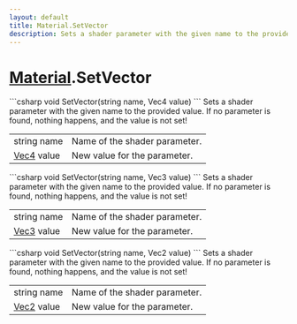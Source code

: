 ```yaml
---
layout: default
title: Material.SetVector
description: Sets a shader parameter with the given name to the provided value. If no parameter is found, nothing happens, and the value is not set!
---
```

# [Material]({{site.url}}/Pages/Reference/Material.html).SetVector

<div class='signature' markdown='1'>
```csharp
void SetVector(string name, Vec4 value)
```
Sets a shader parameter with the given name to the
provided value. If no parameter is found, nothing happens, and
the value is not set!
</div>

|  |  |
|--|--|
|string name|Name of the shader parameter.|
|[Vec4]({{site.url}}/Pages/Reference/Vec4.html) value|New value for the parameter.|

<div class='signature' markdown='1'>
```csharp
void SetVector(string name, Vec3 value)
```
Sets a shader parameter with the given name to the
provided value. If no parameter is found, nothing happens, and
the value is not set!
</div>

|  |  |
|--|--|
|string name|Name of the shader parameter.|
|[Vec3]({{site.url}}/Pages/Reference/Vec3.html) value|New value for the parameter.|

<div class='signature' markdown='1'>
```csharp
void SetVector(string name, Vec2 value)
```
Sets a shader parameter with the given name to the
provided value. If no parameter is found, nothing happens, and
the value is not set!
</div>

|  |  |
|--|--|
|string name|Name of the shader parameter.|
|[Vec2]({{site.url}}/Pages/Reference/Vec2.html) value|New value for the parameter.|





